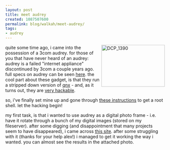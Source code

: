 ```yaml
---
layout: post
title: meet audrey
created: 1087507600
permalink: blog/walkah/meet-audrey/
tags:
- audrey
---
```

<img src="http://walkah.net/files/DCP_1390.JPG" height="133" width="200" alt="DCP_1390" align="right" />quite some time ago, i came into the possession of a 3com audrey. for those of you that have never heard of an audrey: audrey is a failed "internet appliance" discontinued by 3com a couple years ago. full specs on audrey can be seen <a href="http://www.canoma.com/audrey/specs.html">here</a>. the cool part about these gadget, is that they run a stripped down version of <a href="http://www.qnx.com">qnx</a> - and, as it turns out, they are <a href="http://www.audreyhacking.com/">very hackable</a>.

so, i've finally set mine up and gone through <a href="http://www.3rdmoon.com/crusso/audrey/initialsetup/updateaudrey.htm">these instructions</a> to get a root shell. let the hacking begin!

my first task, is that i wanted to use audrey as a digital photo frame - i.e. have it rotate through a bunch of my digital images (stored on my fileserver). after some digging (and disappointment that many projects seem to have disappeared), i came across <a href="http://bloodyeck.com/projects/audrey/">this site</a>.  after some struggling with it (thanks for your help alex!) i managed to get it working the way i wanted. you can almost see the results in the attached photo.
